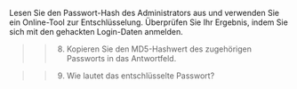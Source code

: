 Lesen Sie den Passwort-Hash des Administrators aus und verwenden Sie ein Online-Tool zur Entschlüsselung.
Überprüfen Sie Ihr Ergebnis, indem Sie sich mit den gehackten Login-Daten anmelden.

>>8) Kopieren Sie den MD5-Hashwert des zugehörigen Passworts in das Antwortfeld.

>>9) Wie lautet das entschlüsselte Passwort?